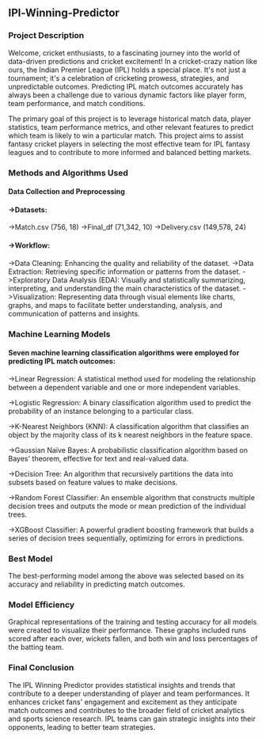 ## IPl-Winning-Predictor
### Project Description
Welcome, cricket enthusiasts, to a fascinating journey into the world of data-driven predictions and cricket excitement! In a cricket-crazy nation like ours, the Indian Premier League (IPL) holds a special place. It's not just a tournament; it's a celebration of cricketing prowess, strategies, and unpredictable outcomes. Predicting IPL match outcomes accurately has always been a challenge due to various dynamic factors like player form, team performance, and match conditions.

The primary goal of this project is to leverage historical match data, player statistics, team performance metrics, and other relevant features to predict which team is likely to win a particular match. This project aims to assist fantasy cricket players in selecting the most effective team for IPL fantasy leagues and to contribute to more informed and balanced betting markets.

### Methods and Algorithms Used
#### Data Collection and Preprocessing
#### ->Datasets:
->Match.csv (756, 18)
->Final_df (71,342, 10)
->Delivery.csv (149,578, 24)

#### ->Workflow:
->Data Cleaning: Enhancing the quality and reliability of the dataset.
->Data Extraction: Retrieving specific information or patterns from the dataset.
->Exploratory Data Analysis (EDA): Visually and statistically summarizing, interpreting, and understanding the main characteristics of the dataset.
->Visualization: Representing data through visual elements like charts, graphs, and maps to facilitate better understanding, analysis, and communication of patterns and insights.
### Machine Learning Models
#### Seven machine learning classification algorithms were employed for predicting IPL match outcomes:
->Linear Regression: A statistical method used for modeling the relationship between a dependent variable and one or more independent variables.

->Logistic Regression: A binary classification algorithm used to predict the probability of an instance belonging to a particular class.

->K-Nearest Neighbors (KNN): A classification algorithm that classifies an object by the majority class of its k nearest neighbors in the feature space.

->Gaussian Naïve Bayes: A probabilistic classification algorithm based on Bayes' theorem, effective for text and real-valued data.

->Decision Tree: An algorithm that recursively partitions the data into subsets based on feature values to make decisions.

->Random Forest Classifier: An ensemble algorithm that constructs multiple decision trees and outputs the mode or mean prediction of the individual trees.

->XGBoost Classifier: A powerful gradient boosting framework that builds a series of decision trees sequentially, optimizing for errors in predictions.

### Best Model
The best-performing model among the above was selected based on its accuracy and reliability in predicting match outcomes.

### Model Efficiency
Graphical representations of the training and testing accuracy for all models were created to visualize their performance. These graphs included runs scored after each over, wickets fallen, and both win and loss percentages of the batting team.

### Final Conclusion
The IPL Winning Predictor provides statistical insights and trends that contribute to a deeper understanding of player and team performances. It enhances cricket fans' engagement and excitement as they anticipate match outcomes and contributes to the broader field of cricket analytics and sports science research. IPL teams can gain strategic insights into their opponents, leading to better team strategies.
